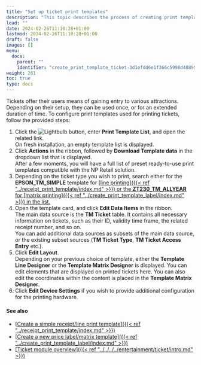 ```yaml
---
title: "Set up ticket print templates"
description: "This topic describes the process of creating print templates for tickets in NP Retail."
lead: ""
date: 2024-02-26T11:10:28+01:00
lastmod: 2024-02-26T11:10:28+01:00
draft: false
images: []
menu:
  docs:
    parent: ""
    identifier: "create_print_template_ticket-3d1efdd6e1f366c5998d48895e95e2a3"
weight: 261
toc: true
type: docs
---
```


Tickets offer their users means of gaining entry to various attractions. Depending on their setup, they can be used once, or for an extended duration of time. To configure print templates used for printing tickets, follow the provided steps: 

1. Click the ![Lightbulb](Lightbulb_icon.PNG) button, enter **Print Template List**, and open the related link.    
   On fresh installation, an empty template list is displayed.
2. Click **Actions** in the ribbon, followed by **Download Template data** in the dropdown list that is displayed.    
   After a few moments, you will have a full list of preset ready-to-use print templates compatible with the NP Retail solution.
3. Depending on the ticket type you wish to print, search either for the **EPSON_TM_SIMPLE** template for [<ins>line printing<ins>]({{< ref "../receipt_print_template/index.md" >}}) or the **ZT230_TM_ALLYEAR** for [<ins>matrix printing<ins>]({{< ref "../create_print_template_label/index.md" >}}) in the list.    
4. Open the template card, and click **Edit Data Items** in the ribbon.      
   The main data source is the **TM Ticket** table. It contains all necessary information on tickets, such as their ID, validity time frame, the related receipt number, and so on.   
   You can add additional data sources as subsets of the main data source, or the existing subset sources (**TM Ticket Type**, **TM Ticket Access Entry** etc.).
5. Click **Edit Layout**.     
   Depending on your previous choice of template, either the **Template Line Designer** or the **Template Matrix Designer** is displayed. You can edit elements that are displayed on printed tickets here. You can also edit the coordinates within the content is placed in the **Template Matrix Designer**.
6. Click **Edit Device Settings** if you wish to provide additional configuration for the printing hardware.

#### See also

- [<ins>Create a simple receipt/line print template<ins>]({{< ref "../receipt_print_template/index.md" >}})
- [<ins>Create a new price label/matrix template<ins>]({{< ref "../create_print_template_label/index.md" >}})
- [<ins>Ticket module overview<ins>]({{< ref "../../../../entertainment/ticket/intro.md" >}})